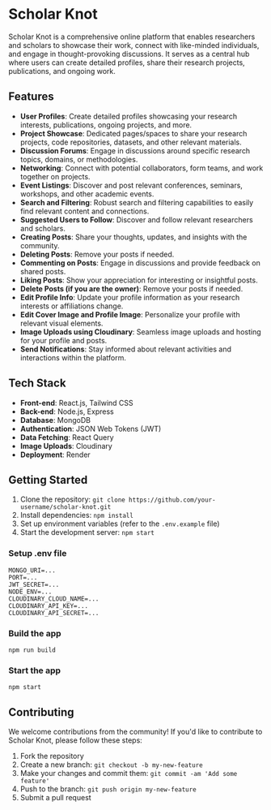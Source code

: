 
# Scholar Knot

Scholar Knot is a comprehensive online platform that enables researchers and scholars to showcase their work, connect with like-minded individuals, and engage in thought-provoking discussions. It serves as a central hub where users can create detailed profiles, share their research projects, publications, and ongoing work.

## Features

- **User Profiles**: Create detailed profiles showcasing your research interests, publications, ongoing projects, and more.
- **Project Showcase**: Dedicated pages/spaces to share your research projects, code repositories, datasets, and other relevant materials.
- **Discussion Forums**: Engage in discussions around specific research topics, domains, or methodologies.
- **Networking**: Connect with potential collaborators, form teams, and work together on projects.
- **Event Listings**: Discover and post relevant conferences, seminars, workshops, and other academic events.
- **Search and Filtering**: Robust search and filtering capabilities to easily find relevant content and connections.
- **Suggested Users to Follow**: Discover and follow relevant researchers and scholars.
- **Creating Posts**: Share your thoughts, updates, and insights with the community.
- **Deleting Posts**: Remove your posts if needed.
- **Commenting on Posts**: Engage in discussions and provide feedback on shared posts.
- **Liking Posts**: Show your appreciation for interesting or insightful posts.
- **Delete Posts (if you are the owner)**: Remove your posts if needed.
- **Edit Profile Info**: Update your profile information as your research interests or affiliations change.
- **Edit Cover Image and Profile Image**: Personalize your profile with relevant visual elements.
- **Image Uploads using Cloudinary**: Seamless image uploads and hosting for your profile and posts.
- **Send Notifications**: Stay informed about relevant activities and interactions within the platform.

## Tech Stack

- **Front-end**: React.js, Tailwind CSS
- **Back-end**: Node.js, Express
- **Database**: MongoDB
- **Authentication**: JSON Web Tokens (JWT)
- **Data Fetching**: React Query
- **Image Uploads**: Cloudinary
- **Deployment**: Render

## Getting Started

1. Clone the repository: `git clone https://github.com/your-username/scholar-knot.git`
2. Install dependencies: `npm install`
3. Set up environment variables (refer to the `.env.example` file)
4. Start the development server: `npm start`

### Setup .env file

```
MONGO_URI=...
PORT=...
JWT_SECRET=...
NODE_ENV=...
CLOUDINARY_CLOUD_NAME=...
CLOUDINARY_API_KEY=...
CLOUDINARY_API_SECRET=...
```

### Build the app

```
npm run build
```

### Start the app

```
npm start
```

## Contributing

We welcome contributions from the community! If you'd like to contribute to Scholar Knot, please follow these steps:

1. Fork the repository
2. Create a new branch: `git checkout -b my-new-feature`
3. Make your changes and commit them: `git commit -am 'Add some feature'`
4. Push to the branch: `git push origin my-new-feature`
5. Submit a pull request


